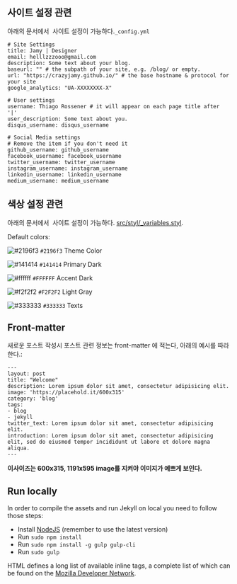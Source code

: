 ## 사이트 설정 관련

아래의 문서에서  사이트 설정이 가능하다.`_config.yml`

```
# Site Settings
title: Jamy | Designer
email: helllzzzooo@gmail.com
description: Some text about your blog.
baseurl: "" # the subpath of your site, e.g. /blog/ or empty.
url: "https://crazyjamy.github.io/" # the base hostname & protocol for your site
google_analytics: "UA-XXXXXXXX-X"

# User settings
username: Thiago Rossener # it will appear on each page title after '|'
user_description: Some text about you.
disqus_username: disqus_username

# Social Media settings
# Remove the item if you don't need it
github_username: github_username
facebook_username: facebook_username
twitter_username: twitter_username
instagram_username: instagram_username
linkedin_username: linkedin_username
medium_username: medium_username
```

## 색상 설정 관련 

아래의 문서에서  사이트 설정이 가능하다. [src/styl/_variables.styl](src/styl/_variables.styl).

Default colors:

![#2196f3](https://placehold.it/15/2196f3/000000?text=+) `#2196f3` Theme Color

![#141414](https://placehold.it/15/141414/000000?text=+) `#141414` Primary Dark

![#ffffff](https://placehold.it/15/ffffff/000000?text=+) `#FFFFFF` Accent Dark

![#f2f2f2](https://placehold.it/15/f2f2f2/000000?text=+) `#F2F2F2` Light Gray

![#333333](https://placehold.it/15/333333/000000?text=+) `#333333` Texts


## Front-matter 

새로운 포스트 작성시 포스트 관련 정보는 front-matter 에 적는다, 아래의 예시를 따라한다.:

```
---
layout: post
title: "Welcome"
description: Lorem ipsum dolor sit amet, consectetur adipisicing elit.
image: 'https://placehold.it/600x315'
category: 'blog'
tags:
- blog
- jekyll
twitter_text: Lorem ipsum dolor sit amet, consectetur adipisicing elit.
introduction: Lorem ipsum dolor sit amet, consectetur adipisicing elit, sed do eiusmod tempor incididunt ut labore et dolore magna aliqua.
---
```

**이사이즈는 600x315, 1191x595 image를 지켜야 이미지가 예쁘게 보인다.**

## Run locally

In order to compile the assets and run Jekyll on local you need to follow those steps:

- Install [NodeJS](https://nodejs.org/) (remember to use the latest version)
- Run `sudo npm install`
- Run `sudo npm install -g gulp gulp-cli`
- Run `sudo gulp`

HTML defines a long list of available inline tags, a complete list of which can be found on the [Mozilla Developer Network](https://developer.mozilla.org/en-US/docs/Web/HTML/Element).


